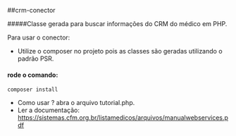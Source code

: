 ##crm-conector

#####Classe gerada para buscar informações do CRM do médico em PHP. 

Para usar o conector:
 
* Utilize o composer no projeto pois as classes são geradas utilizando o padrão PSR.

#### rode o comando:
`composer install`

* Como usar ? abra o arquivo tutorial.php.
* Ler a documentação: https://sistemas.cfm.org.br/listamedicos/arquivos/manualwebservices.pdf
